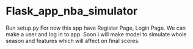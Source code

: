 # Flask_app_nba_simulator
Run setup.py
For now this app have Register Page, Login Page. 
We can make a user and log in to app.
Soon i will make model to simulate whole season and features which will affect on final scores.
 
